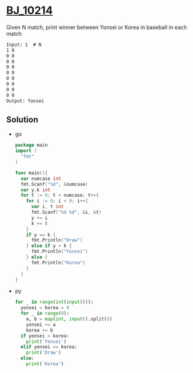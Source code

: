 # [BJ_10214](https://acmicpc.net/problem/10214)

Given N match, print winner between Yonsei or Korea in baseball in each match

```txt
Input: 1  # N
1 0
0 0
0 0
0 0
0 0
0 0
0 0
0 0
0 0
Output: Yonsei
```

## Solution

* go

  ```go
  package main
  import (
    "fmt"
  )

  func main(){
    var numcase int
    fmt.Scanf("%d", &numcase)
    var y,k int
    for t := 0; t < numcase; t++{
      for i := 0; i < 9; i++{
        var i, t int
        fmt.Scanf("%d %d", &i, &t)
        y += i
        k += t
      }
      if y == k {
        fmt.Println("Draw")
      } else if y > k {
        fmt.Println("Yonsei")
      } else {
        fmt.Println("Korea")
      }
    }
  }
  ```

* py

  ```py
  for _ in range(int(input())):
    yonsei = korea = 0
    for _ in range(9):
      a, b = map(int, input().split())
      yonsei += a
      korea += b
    if yonsei > korea:
      print('Yonsei')
    elif yonsei == korea:
      print('Draw')
    else:
      print('Korea')
  ```
